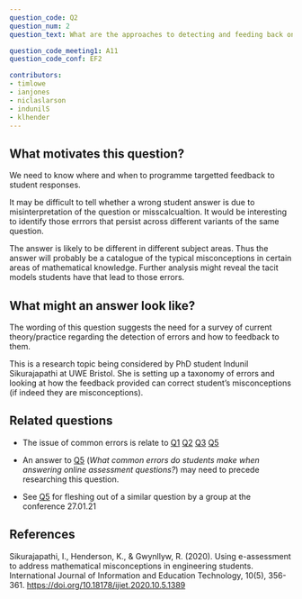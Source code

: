 ```yaml
---
question_code: Q2 
question_num: 2 
question_text: What are the approaches to detecting and feeding back on students' errors? 

question_code_meeting1: A11 
question_code_conf: EF2 

contributors: 
- timlowe
- ianjones
- niclaslarson
- indunilS
- klhender
---
```



## What motivates this question?

We need to know where and when to programme targetted feedback to student responses. 

It may be difficult to tell whether a wrong student answer is due to misinterpretation of the question or misscalcualtion. 
It would be interesting to identify those errrors that persist across different variants of the same question.

The answer is likely to be different in different subject areas. Thus the answer will probably be a catalogue of the typical misconceptions in certain areas of mathematical knowledge. Further analysis might reveal the tacit models students have that lead to those errors.

## What might an answer look like?

The wording of this question suggests the need for a survey of current theory/practice regarding the detection of errors and how to feedback to them.

This is a research topic being considered by PhD student Indunil Sikurajapathi at UWE Bristol. She is setting up a taxonomy of errors and looking at how the feedback provided can correct student’s misconceptions (if indeed they are misconceptions).

## Related questions

* The issue of common errors is relate to [Q1](Q1) [Q2](Q2) [Q3](Q3) [Q5](Q5)

* An answer to [Q5](Q5) (*What common errors do students make when answering online assessment questions?*) may need to precede researching this question. 

* See [Q5](Q5) for fleshing out of a similar question by a group at the conference 27.01.21

## References

Sikurajapathi, I., Henderson, K., & Gwynllyw, R. (2020). Using e-assessment to address mathematical misconceptions in engineering students. International Journal of Information and Education Technology, 10(5), 356-361. https://doi.org/10.18178/ijiet.2020.10.5.1389
